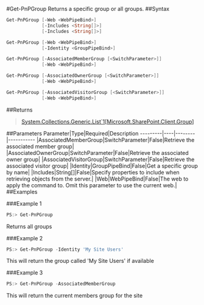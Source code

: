 #Get-PnPGroup
Returns a specific group or all groups.
##Syntax
```powershell
Get-PnPGroup [-Web <WebPipeBind>]
             [-Includes <String[]>]
             [-Includes <String[]>]
```


```powershell
Get-PnPGroup [-Web <WebPipeBind>]
             [-Identity <GroupPipeBind>]
```


```powershell
Get-PnPGroup [-AssociatedMemberGroup [<SwitchParameter>]]
             [-Web <WebPipeBind>]
```


```powershell
Get-PnPGroup [-AssociatedOwnerGroup [<SwitchParameter>]]
             [-Web <WebPipeBind>]
```


```powershell
Get-PnPGroup [-AssociatedVisitorGroup [<SwitchParameter>]]
             [-Web <WebPipeBind>]
```


##Returns
>[System.Collections.Generic.List`1[Microsoft.SharePoint.Client.Group]](https://msdn.microsoft.com/en-us/library/microsoft.sharepoint.client.group.aspx)

##Parameters
Parameter|Type|Required|Description
---------|----|--------|-----------
|AssociatedMemberGroup|SwitchParameter|False|Retrieve the associated member group|
|AssociatedOwnerGroup|SwitchParameter|False|Retrieve the associated owner group|
|AssociatedVisitorGroup|SwitchParameter|False|Retrieve the associated visitor group|
|Identity|GroupPipeBind|False|Get a specific group by name|
|Includes|String[]|False|Specify properties to include when retrieving objects from the server.|
|Web|WebPipeBind|False|The web to apply the command to. Omit this parameter to use the current web.|
##Examples

###Example 1
```powershell
PS:> Get-PnPGroup
```
Returns all groups

###Example 2
```powershell
PS:> Get-PnPGroup -Identity 'My Site Users'
```
This will return the group called 'My Site Users' if available

###Example 3
```powershell
PS:> Get-PnPGroup -AssociatedMemberGroup
```
This will return the current members group for the site
